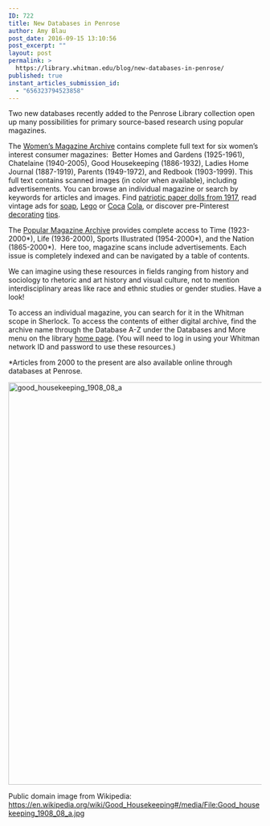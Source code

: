 ```yaml
---
ID: 722
title: New Databases in Penrose
author: Amy Blau
post_date: 2016-09-15 13:10:56
post_excerpt: ""
layout: post
permalink: >
  https://library.whitman.edu/blog/new-databases-in-penrose/
published: true
instant_articles_submission_id:
  - "656323794523858"
---
```

Two new databases recently added to the Penrose Library collection open up many possibilities for primary source-based research using popular magazines.

The <a href="http://libguides.whitman.edu/go.php?c=23137849">Women’s Magazine Archive</a> contains complete full text for six women’s interest consumer magazines:  Better Homes and Gardens (1925-1961), Chatelaine (1940-2005), Good Housekeeping (1886-1932), Ladies Home Journal (1887-1919), Parents (1949-1972), and Redbook (1903-1999). This full text contains scanned images (in color when available), including advertisements. You can browse an individual magazine or search by keywords for articles and images. Find <a href="http://ezproxy.whitman.edu/login?url=http://search.proquest.com/wma/docview/1813173949/4442DD64C7A145DBPQ/2?accountid=1208">patriotic paper dolls from 1917</a>, read vintage ads for <a href="http://ezproxy.whitman.edu/login?url=http://search.proquest.com/wma/docview/1715367072/EACC70B3637A4A08PQ/4?accountid=1208">soap</a>, <a href="http://ezproxy.whitman.edu/login?url=http://search.proquest.com/wma/docview/1715521210/839D47D522934CA3PQ/13?accountid=1208">Lego</a> or <a href="http://ezproxy.whitman.edu/login?url=http://search.proquest.com/wma/docview/1807570834/5BEFA3231F2647DCPQ/5?accountid=1208">Coca</a> <a href="http://ezproxy.whitman.edu/login?url=http://search.proquest.com/wma/docview/1715555967/5BEFA3231F2647DCPQ/19?accountid=1208">Cola</a>, or discover pre-Pinterest <a href="http://ezproxy.whitman.edu/login?url=http://search.proquest.com/wma/docview/1715355996/FA895640D05E4CE6PQ/26?accountid=1208">decorating</a> <a href="http://ezproxy.whitman.edu/login?url=http://search.proquest.com/wma/docview/1715420571/4A00D904027348CBPQ/7?accountid=1208">tips</a>.

The <a href="http://libguides.whitman.edu/go.php?c=24406484">Popular Magazine Archive</a> provides complete access to Time (1923-2000*), Life (1936-2000), Sports Illustrated (1954-2000*), and the Nation (1865-2000*).  Here too, magazine scans include advertisements. Each issue is completely indexed and can be navigated by a table of contents.

We can imagine using these resources in fields ranging from history and sociology to rhetoric and art history and visual culture, not to mention interdisciplinary areas like race and ethnic studies or gender studies. Have a look!

To access an individual magazine, you can search for it in the Whitman scope in Sherlock. To access the contents of either digital archive, find the archive name through the Database A-Z under the Databases and More menu on the library <a href="http://library.whitman.edu">home page</a>. (You will need to log in using your Whitman network ID and password to use these resources.)

*Articles from 2000 to the present are also available online through databases at Penrose.

<img class="alignnone size-full wp-image-724" src="https://library.whitman.edu/blog/wp-content/uploads/sites/4/2016/09/Good_housekeeping_1908_08_a.jpg" alt="good_housekeeping_1908_08_a" width="565" height="800" />

Public domain image from Wikipedia: https://en.wikipedia.org/wiki/Good_Housekeeping#/media/File:Good_housekeeping_1908_08_a.jpg